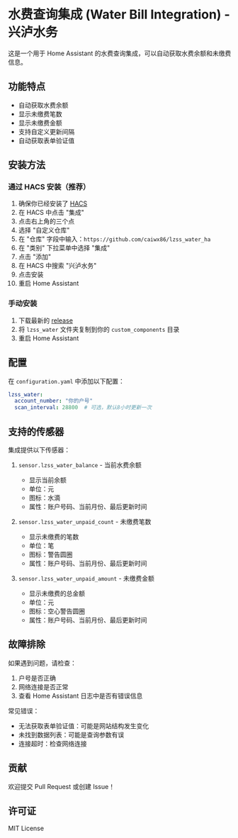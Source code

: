 # 水费查询集成 (Water Bill Integration) - 兴泸水务

这是一个用于 Home Assistant 的水费查询集成，可以自动获取水费余额和未缴费信息。

## 功能特点

- 自动获取水费余额
- 显示未缴费笔数
- 显示未缴费金额
- 支持自定义更新间隔
- 自动获取表单验证值

## 安装方法

### 通过 HACS 安装（推荐）

1. 确保你已经安装了 [HACS](https://hacs.xyz/)
2. 在 HACS 中点击 "集成"
3. 点击右上角的三个点
4. 选择 "自定义仓库"
5. 在 "仓库" 字段中输入：`https://github.com/caiwx86/lzss_water_ha`
6. 在 "类别" 下拉菜单中选择 "集成"
7. 点击 "添加"
8. 在 HACS 中搜索 "兴泸水务"
9. 点击安装
10. 重启 Home Assistant

### 手动安装

1. 下载最新的 [release](https://github.com/caiwx86/lzss_water_ha/releases)
2. 将 `lzss_water` 文件夹复制到你的 `custom_components` 目录
3. 重启 Home Assistant

## 配置

在 `configuration.yaml` 中添加以下配置：

```yaml
lzss_water:
  account_number: "你的户号"
  scan_interval: 28800  # 可选，默认8小时更新一次
```

## 支持的传感器

集成提供以下传感器：

1. `sensor.lzss_water_balance` - 当前水费余额
   - 显示当前余额
   - 单位：元
   - 图标：水滴
   - 属性：账户号码、当前月份、最后更新时间

2. `sensor.lzss_water_unpaid_count` - 未缴费笔数
   - 显示未缴费的笔数
   - 单位：笔
   - 图标：警告圆圈
   - 属性：账户号码、当前月份、最后更新时间

3. `sensor.lzss_water_unpaid_amount` - 未缴费金额
   - 显示未缴费的总金额
   - 单位：元
   - 图标：空心警告圆圈
   - 属性：账户号码、当前月份、最后更新时间

## 故障排除

如果遇到问题，请检查：

1. 户号是否正确
2. 网络连接是否正常
3. 查看 Home Assistant 日志中是否有错误信息

常见错误：
- 无法获取表单验证值：可能是网站结构发生变化
- 未找到数据列表：可能是查询参数有误
- 连接超时：检查网络连接

## 贡献

欢迎提交 Pull Request 或创建 Issue！

## 许可证

MIT License
